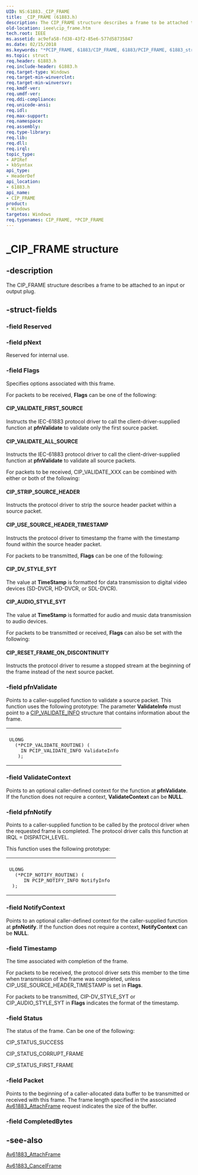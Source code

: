 ```yaml
---
UID: NS:61883._CIP_FRAME
title: _CIP_FRAME (61883.h)
description: The CIP_FRAME structure describes a frame to be attached to an input or output plug.
old-location: ieee\cip_frame.htm
tech.root: IEEE
ms.assetid: ac9efa58-fd38-43f2-85e6-577d58735847
ms.date: 02/15/2018
ms.keywords: "*PCIP_FRAME, 61883/CIP_FRAME, 61883/PCIP_FRAME, 61883_structures_1fd796fa-88d2-4dc4-a440-89bf50b81ae8.xml, CIP_FRAME, CIP_FRAME structure [Buses], IEEE.cip_frame, PCIP_FRAME, PCIP_FRAME structure pointer [Buses], _CIP_FRAME"
ms.topic: struct
req.header: 61883.h
req.include-header: 61883.h
req.target-type: Windows
req.target-min-winverclnt: 
req.target-min-winversvr: 
req.kmdf-ver: 
req.umdf-ver: 
req.ddi-compliance: 
req.unicode-ansi: 
req.idl: 
req.max-support: 
req.namespace: 
req.assembly: 
req.type-library: 
req.lib: 
req.dll: 
req.irql: 
topic_type:
- APIRef
- kbSyntax
api_type:
- HeaderDef
api_location:
- 61883.h
api_name:
- CIP_FRAME
product:
- Windows
targetos: Windows
req.typenames: CIP_FRAME, *PCIP_FRAME
---
```


# _CIP_FRAME structure


## -description


The CIP_FRAME structure describes a frame to be attached to an input or output plug.  


## -struct-fields




### -field Reserved


### -field pNext

Reserved for internal use.


### -field Flags

Specifies options associated with this frame. 

For packets to be received, <b>Flags</b> can be one of the following:





#### CIP_VALIDATE_FIRST_SOURCE

Instructs the IEC-61883 protocol driver to call the client-driver-supplied function at <b>pfnValidate</b> to validate only the first source packet.



#### CIP_VALIDATE_ALL_SOURCE

Instructs the IEC-61883 protocol driver to call the client-driver-supplied function at <b>pfnValidate</b> to validate all source packets.

For packets to be received, CIP_VALIDATE_XXX can be combined with either or both of the following:





#### CIP_STRIP_SOURCE_HEADER

Instructs the protocol driver to strip the source header packet within a source packet.



#### CIP_USE_SOURCE_HEADER_TIMESTAMP

Instructs the protocol driver to timestamp the frame with the timestamp found within the source header packet.

For packets to be transmitted, <b>Flags</b> can be one of the following:





#### CIP_DV_STYLE_SYT

The value at <b>TimeStamp</b> is formatted for data transmission to digital video devices (SD-DVCR, HD-DVCR, or SDL-DVCR).



#### CIP_AUDIO_STYLE_SYT

The value at <b>TimeStamp</b> is formatted for audio and music data transmission to audio devices.

For packets to be transmitted or received, <b>Flags</b> can also be set with the following:





#### CIP_RESET_FRAME_ON_DISCONTINUITY

Instructs the protocol driver to resume a stopped stream at the beginning of the frame instead of the next source packet. 


### -field pfnValidate

Points to a caller-supplied function to validate a source packet. This function uses the following prototype: The parameter <b>ValidateInfo</b> must point to a <a href="https://docs.microsoft.com/windows-hardware/drivers/ddi/content/61883/ns-61883-_cip_validate_info">CIP_VALIDATE_INFO</a> structure that contains information about the frame. 

<div class="code"><span codelanguage=""><table>
<tr>
<th></th>
</tr>
<tr>
<td>
<pre>ULONG 
  (*PCIP_VALIDATE_ROUTINE) ( 
    IN PCIP_VALIDATE_INFO ValidateInfo
   );</pre>
</td>
</tr>
</table></span></div>

### -field ValidateContext

Points to an optional caller-defined context for the function at <b>pfnValidate</b>. If the function does not require a context, <b>ValidateContext</b> can be <b>NULL</b>.


### -field pfnNotify

Points to a caller-supplied function to be called by the protocol driver when the requested frame is completed. The protocol driver calls this function at IRQL = DISPATCH_LEVEL.

This function uses the following prototype:

<div class="code"><span codelanguage=""><table>
<tr>
<th></th>
</tr>
<tr>
<td>
<pre>ULONG 
  (*PCIP_NOTIFY_ROUTINE) ( 
     IN PCIP_NOTIFY_INFO NotifyInfo 
 );</pre>
</td>
</tr>
</table></span></div>




##### 


### -field NotifyContext

Points to an optional caller-defined context for the caller-supplied function at <b>pfnNotify</b>. If the function does not require a context, <b>NotifyContext</b> can be <b>NULL</b>.


### -field Timestamp

The time associated with completion of the frame. 

For packets to be received, the protocol driver sets this member to the time when transmission of the frame was completed, unless CIP_USE_SOURCE_HEADER_TIMESTAMP is set in <b>Flags</b>. 

For packets to be transmitted, CIP-DV_STYLE_SYT or CIP_AUDIO_STYLE_SYT in <b>Flags</b> indicates the format of the timestamp.


### -field Status

The status of the frame. Can be one of the following:

CIP_STATUS_SUCCESS

CIP_STATUS_CORRUPT_FRAME

CIP_STATUS_FIRST_FRAME


### -field Packet

Points to the beginning of a caller-allocated data buffer to be transmitted or received with this frame. The frame length specified in the associated <a href="https://msdn.microsoft.com/library/windows/hardware/ff536950">Av61883_AttachFrame</a> request indicates the size of the buffer.


### -field CompletedBytes


## -see-also




<a href="https://msdn.microsoft.com/library/windows/hardware/ff536950">Av61883_AttachFrame</a>



<a href="https://msdn.microsoft.com/library/windows/hardware/ff536956">Av61883_CancelFrame</a>
 

 

